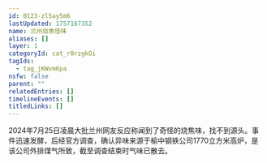 ```yaml
---
id: 0123-zl5ay5m6
lastUpdated: 1757167352
name: 兰州烧焦怪味
aliases: []
layer: 1
categoryId: cat_r0rzgkOi
tagIds:
  - tag_jKWvm6pa
nsfw: false
parent: ""
relatedEntries: []
timelineEvents: []
titledLinks: []
---
```


2024年7月25日凌晨大批兰州网友反应称闻到了奇怪的烧焦味，找不到源头。事件迅速发酵，后经官方调查，确认异味来源于榆中钢铁公司1770立方米高炉，是该公司外排煤气所致，截至调查结束时气味已散去。